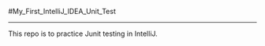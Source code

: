 #My_First_IntelliJ_IDEA_Unit_Test

<hr>

<p>This repo is to practice Junit testing in IntelliJ.</p>
